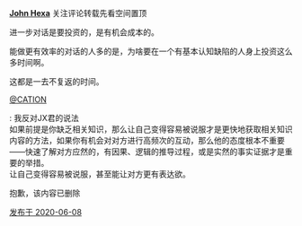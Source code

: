 [**John Hexa**](https://www.zhihu.com/people/mcbig)
关注评论转载先看空间置顶
>
进一步对话是要投资的，是有机会成本的。  
  >
能做更有效率的对话的人多的是，为啥要在一个有基本认知缺陷的人身上投资这么多时间啊。  
  >
这都是一去不复返的时间。
>
[@CATION](https://www.zhihu.com/people/0925423a0fa4baa812fabd27625a8f58)
>
: 我反对JX君的说法  
如果前提是你缺乏相关知识，那么让自己变得容易被说服才是更快地获取相关知识内容的方法，如果你有机会对对方进行高频次的互动，那么他的态度根本不重要——快速了解对方应然的，有因果、逻辑的推导过程，或是实然的事实证据才是重要的举措。  
让自己变得容易被说服，甚至能让对方更有表达欲。
>>
抱歉，该内容已删除

[发布于 2020-06-08](https://www.zhihu.com/pin/1253464304617291776)
